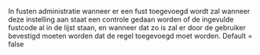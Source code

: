 In fusten administratie wanneer er een fust toegevoegd wordt zal wanneer deze instelling aan staat een controle gedaan worden of de ingevulde fustcode al in de lijst staan, en wanneer dat zo is zal er door de gebruiker bevestigd moeten worden dat de regel toegevoegd moet worden. Default = false
